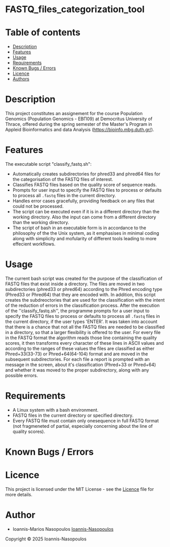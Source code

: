 # FASTQ_files_categorization_tool

# Table of contents
- [Description](#description)
- [Features](#features)
-	[Usage](#usage)
-	[Requirements](#requirements)
-	[Known Bugs / Errors](#known-bugs--errors)
-	[Licence](#licence)
-	[Authors](#authors)

# Description

This project constitutes an assignement for the course Population Genomics (Population Genomics - ΕΒΠ09) at Democritus University of Thrace, offered during the spring semester of the Master's Program in Appleid Bioinformatics and data Analysis (https://bioinfo.mbg.duth.gr/).

# Features

The executable script "classify_fastq.sh":
- Automatically creates subdirectories for phred33 and phred64 files for the categorisation of the FASTQ files of interest.
- Classifies FASTQ files based on the quality score of sequence reads.
- Prompts for user input to specify the FASTQ files to process or defaults to process all `.fastq` files in the current directory.
- Handles error cases gracefully, providing feedback on any files that could not be processed.
- The script can be executed even if it is in a different directory than the working directory. Also the input can come from a different directory than the working directory.
- The script of bash in an executable form is in accordance to the philosophy of the the Unix system, as it emphasises in minimal coding along with simplicity and mofularity of different tools leading to more effecient workflows.


# Usage 

The current bash script was created for the purpose of the classification of FASTQ files that exist inside a directory. The files are moved in two subdirectories (phred33 or phred64) according to the Phred encoding type (Phred33 or Phred64) that they are encoded with. In addition, this script creates the subdreoctories that are used for the classification with the intent of the reduction of errors in the classification process. After the execution of the ''classify_fastq.sh'', the programme  prompts for a user input to specify the FASTQ files to process or defaults to process all `.fastq` files in the current directory, if the user types 'ENTER'. 
It was taken into account that there is a chance that not all the FASTQ files are needed to be classified in a directory, so that a larger flexibility is offered to the user. For every file in the FASTQ format the algorithm reads those line containing the quality scores, it then transforms every character of these lines in ASCII values and according to the ranges of these values the files are classified as either Phred+33(33-73) or Phred+64(64-104) format and are moved in the subsequent subdirectories. For each file a report is prompted with an message in the screen, about it's classification (Phred+33 or Phred+64) and whether it was moved to the proper subdirectory, along with any possible errors. 


# Requirements

- A Linux system with a bash environment.
- FASTQ files in the current directory or specified directory.
- Every FASTQ file must contain only onesequence in full FASTQ format (not fragmeneted of partial, especially concerning about the line of quality scores).

# Known Bugs / Errors



# Licence

This project is licensed under the MIT License - see the [Licence](#licence) file for more details.

# Author  
- Ioannis-Marios Nasopoulos [Ioannis-Nasopoulos](https://github.com/Ioannis-Nasopoulos)

Copyright © 2025 Ioannis-Nasopoulos
